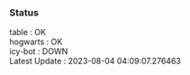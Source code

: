 ### Status


table : OK  
hogwarts : OK  
icy-bot : DOWN  
Latest Update : 2023-08-04 04:09:07.276463
